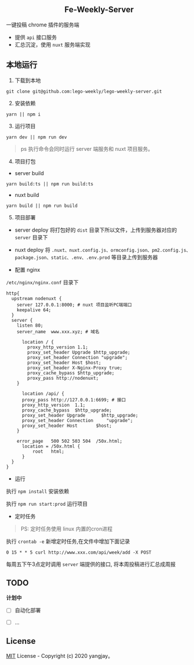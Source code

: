 <h2 align="center"> Fe-Weekly-Server </h2>

一键投稿 chrome 插件的服务端

- 提供 `api` 接口服务
- 汇总沉淀，使用 `nuxt` 服务端实现

## 本地运行

1. 下载到本地 

```shell
git clone git@github.com:lego-weekly/lego-weekly-server.git
```

2. 安装依赖 

```shell
yarn || npm i
```

3. 运行项目 

```shell
yarn dev || npm run dev
```
> ps
> 执行命令会同时运行 server 端服务和 nuxt 项目服务。

4. 项目打包

- server build
```shell
yarn build:ts || npm run build:ts
```

- nuxt build
```shell
yarn build || npm run build
```
5. 项目部署
- server deploy
将打包好的 `dist` 目录下所以文件，上传到服务器对应的 `server` 目录下

- nuxt deploy
将 `.nuxt、nuxt.config.js、ormconfig.json、pm2.config.js、package.json、static、.env、.env.prod` 等目录上传到服务器

- 配置 nginx

`/etc/nginx/nginx.conf` 目录下

```
http{
  upstream nodenuxt {
    server 127.0.0.1:8000; # nuxt 项目监听PC端端口
    keepalive 64;
  }
  server {
    listen 80;
    server_name  www.xxx.xyz; # 域名

	  location / {
        proxy_http_version 1.1;
        proxy_set_header Upgrade $http_upgrade;
        proxy_set_header Connection "upgrade";
        proxy_set_header Host $host;
        proxy_set_header X-Nginx-Proxy true;
        proxy_cache_bypass $http_upgrade;
        proxy_pass http://nodenuxt;
    }

	  location /api/ {
      proxy_pass http://127.0.0.1:6699; # 接口
      proxy_http_version  1.1;
      proxy_cache_bypass  $http_upgrade;
      proxy_set_header Upgrade      $http_upgrade;
      proxy_set_header Connection     "upgrade";
      proxy_set_header Host       $host;
    }

    error_page   500 502 503 504  /50x.html;
      location = /50x.html {
          root   html;
      }
  }
}
```

- 运行

执行 `npm install` 安装依赖

执行 `npm run start:prod` 运行项目

- 定时任务

> PS: 定时任务使用 linux 内置的cron进程

执行 ```crontab -e``` 新增定时任务,在文件中增加下面记录

```
0 15 * * 5 curl http://www.xxx.com/api/week/add -X POST 
```
每周五下午3点定时调用 `server` 端提供的接口, 将本周投稿进行汇总成周报



## TODO

**计划中**

- [ ] 自动化部署
- [ ] ...


## License

[MIT](http://opensource.org/licenses/MIT) License - Copyright (c) 2020 yangjay。


